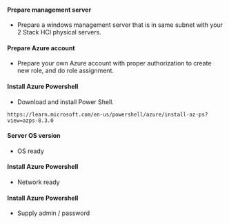 
#### Prepare management server 

- Prepare a windows management server that is in same subnet with your 2 Stack HCI physical servers.

#### Prepare Azure account 

- Prepare your own Azure account with proper authorization to create new role, and do role assignment.


#### Install Azure Powershell

- Download and install Power Shell. 
```hcl
https://learn.microsoft.com/en-us/powershell/azure/install-az-ps?view=azps-8.3.0
```

#### Server OS version 

- OS ready

#### Install Azure Powershell

- Network ready 

#### Install Azure Powershell

- Supply admin / password

